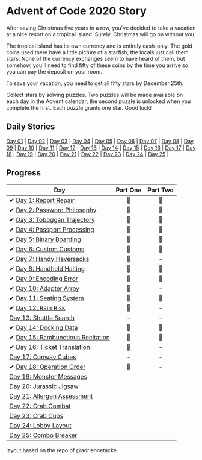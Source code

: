 # Advent of Code 2020 Story
After saving Christmas five years in a row, you've decided to take a vacation at a nice resort on a tropical island. Surely, Christmas will go on without you.

The tropical island has its own currency and is entirely cash-only. The gold coins used there have a little picture of a starfish; the locals just call them stars. None of the currency exchanges seem to have heard of them, but somehow, you'll need to find fifty of these coins by the time you arrive so you can pay the deposit on your room.

To save your vacation, you need to get all fifty stars by December 25th.

Collect stars by solving puzzles. Two puzzles will be made available on each day in the Advent calendar; the second puzzle is unlocked when you complete the first. Each puzzle grants one star. Good luck!

## Daily Stories
[Day 01](https://github.com/trashvin/adventOfCode/blob/main/2020/csharp/day01/) | 
[Day 02](https://github.com/trashvin/adventOfCode/blob/main/2020/csharp/day02/) |
[Day 03](https://github.com/trashvin/adventOfCode/blob/main/2020/csharp/day03/Story_Day03.md) |
[Day 04](https://github.com/trashvin/adventOfCode/blob/main/2020/csharp/day04/Story_Day04.md) |
[Day 05](https://github.com/trashvin/adventOfCode/blob/main/2020/csharp/day05/Story_Day05.md) |
[Day 06](https://github.com/trashvin/adventOfCode/blob/main/2020/csharp/day06/Story_Day06.md) |
[Day 07](https://github.com/trashvin/adventOfCode/blob/main/2020/csharp/day07/Story_Day07.md) |
[Day 08](https://github.com/trashvin/adventOfCode/blob/main/2020/csharp/day08/Story_Day08.md) |
[Day 09](https://github.com/trashvin/adventOfCode/blob/main/2020/csharp/day09/Story_Day09.md) |
[Day 10](https://github.com/trashvin/adventOfCode/blob/main/2020/csharp/day10/Story_Day10.md) |
[Day 11](https://github.com/trashvin/adventOfCode/blob/main/2020/csharp/day11/Story_Day11.md) |
[Day 12](https://github.com/trashvin/adventOfCode/blob/main/2020/csharp/day12/Story_Day12.md) |
[Day 13](https://github.com/trashvin/adventOfCode/blob/main/2020/csharp/day13/Story_Day13.md) |
[Day 14](https://github.com/trashvin/adventOfCode/blob/main/2020/csharp/day14/Story_Day14.md) |
[Day 15](https://github.com/trashvin/adventOfCode/blob/main/2020/csharp/day15/Story_Day15.md) |
[Day 16](https://github.com/trashvin/adventOfCode/blob/main/2020/csharp/day16/Story_Day16.md) |
[Day 17](https://github.com/trashvin/adventOfCode/blob/main/2020/csharp/day17/Story_Day17.md) |
[Day 18](https://github.com/trashvin/adventOfCode/blob/main/2020/csharp/day18/Story_Day18.md) |
[Day 19](https://github.com/trashvin/adventOfCode/blob/main/2020/csharp/day19/Story_Day19.md) |
[Day 20](https://github.com/trashvin/adventOfCode/blob/main/2020/csharp/day20/Story_Day20.md) |
[Day 21](https://github.com/trashvin/adventOfCode/blob/main/2020/csharp/day21/Story_Day21.md) |
[Day 22](https://github.com/trashvin/adventOfCode/blob/main/2020/csharp/day22/Story_Day22.md) |
[Day 23](https://github.com/trashvin/adventOfCode/blob/main/2020/csharp/day23/Story_Day23.md) |
[Day 24](https://github.com/trashvin/adventOfCode/blob/main/2020/csharp/day24/Story_Day24.md) |
[Day 25](https://github.com/trashvin/adventOfCode/blob/main/2020/csharp/day25/Story_Day25.md) |



## Progress

| Day  | Part One | Part Two | 
|---|:---:|:---:|
| ✔ [Day 1: Report Repair](https://github.com/trashvin/adventOfCode/tree/main/2020/csharp/day01)| 🌟 | 🌟 |
| ✔ [Day 2: Password Philosophy](https://github.com/trashvin/adventOfCode/tree/main/2020/csharp/day02)| 🌟 | 🌟 |
| ✔ [Day 3: Toboggan Trajectory](https://github.com/trashvin/adventOfCode/tree/main/2020/csharp/day03)| 🌟 | 🌟 |
| ✔ [Day 4: Passport Processing](https://github.com/trashvin/adventOfCode/tree/main/2020/csharp/day04)| 🌟 | 🌟 |
| ✔ [Day 5: Binary Boarding](https://github.com/trashvin/adventOfCode/tree/main/2020/csharp/day05)| 🌟 | 🌟 |
| ✔ [Day 6: Custom Customs](https://github.com/trashvin/adventOfCode/tree/main/2020/csharp/day06)| 🌟 | 🌟 |
| ✔ [Day 7: Handy Haversacks](https://github.com/trashvin/adventOfCode/tree/main/2020/csharp/day07)| 🌟 | - |
| ✔ [Day 8: Handheld Halting](https://github.com/trashvin/adventOfCode/tree/main/2020/csharp/day08)| 🌟 | 🌟 |
| ✔ [Day 9: Encoding Error](https://github.com/trashvin/adventOfCode/tree/main/2020/csharp/day09)| 🌟 | 🌟 |
| ✔ [Day 10: Adapter Array](https://github.com/trashvin/adventOfCode/tree/main/2020/csharp/day10)| 🌟 | - |
| ✔ [Day 11: Seating System ](https://github.com/trashvin/adventOfCode/tree/main/2020/csharp/day11)| 🌟 | 🌟 |
| ✔ [Day 12: Rain Risk ](https://github.com/trashvin/adventOfCode/tree/main/2020/csharp/day12)| 🌟 | - |
| [Day 13: Shuttle Search ](https://github.com/trashvin/adventOfCode/tree/main/2020/csharp/day13)| - | - |
| ✔ [Day 14: Docking Data ](https://github.com/trashvin/adventOfCode/tree/main/2020/csharp/day14)| 🌟 | 🌟 |
| ✔ [Day 15: Rambunctious Recitation ](https://github.com/trashvin/adventOfCode/tree/main/2020/csharp/day15)| 🌟 | 🌟 |
| ✔ [Day 16: Ticket Translation ](https://github.com/trashvin/adventOfCode/tree/main/2020/csharp/day16)| 🌟 | - |
| [Day 17: Conway Cubes]()| - | - |
| ✔ [Day 18: Operation Order](https://github.com/trashvin/adventOfCode/tree/main/2020/csharp/day18)| 🌟 | - |
| [Day 19: Monster Messages]()| | |
| [Day 20: Jurassic Jigsaw ]()| | |
| [Day 21: Allergen Assessment ]()| | |
| [Day 22: Crab Combat]()| | |
| [Day 23: Crab Cups]()| | |
| [Day 24: Lobby Layout]()| | |
| [Day 25: Combo Breaker]()| | |



layout based on the repo of @adriennetacke

